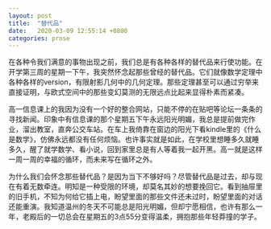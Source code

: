 ```yaml
---
layout: post
title:  "替代品"
date:   2020-03-09 12:55:14 +0800
categories: prose
---
```

在各种令我们满意的事物出现之前，我们总是有各种各样的替代品来行使功能。在开学第三周的星期一下午，我突然怀念起那些曾经的替代品。它们就像数学定理中各种各样的version，有限射影几何中的几何定理。那些定理甚至可以通过穷举来直接证明，与欧式空间中的那些变幻莫测的无限远点比起来显得朴素而紧凑。

高一信息课上的我因为没有一个好的整合网站，只能不停的在贴吧等论坛一条条的寻找新闻。印象中有信息课的那个星期五下午永远阳光明媚，我总是提前做完作业，溜出教室，直奔公交车站。在车上我倚靠在窗边的阳光下看kindle里的《什么是数学》，仿佛永远都没有任何烦恼。也许事实就是如此，在学校里想睡多久就睡多久，醒了就学数学、看小说，回到家里总是有人等着我一起开黑。高一就是这样一周一周的幸福的循环，而未来写在循环之外。

为什么我们会怀念那些替代品？是因为当下不够好吗？尽管替代品是过去，却与现在有着无数牵连。明知是一种受限的环境，却莫名其妙的想要挽回它。看到抽屉里的旧手机，不知为何给它插上电，盼望里面的那些文件还未过时，盼望里面的对话还能重演。我知道温州的冬天不可能总是阳光明媚，但却宁愿相信，也许有那么一年，老殿后的一切总会在星期五的3点55分变得温柔，拥抱那些年轻莽撞的学子。